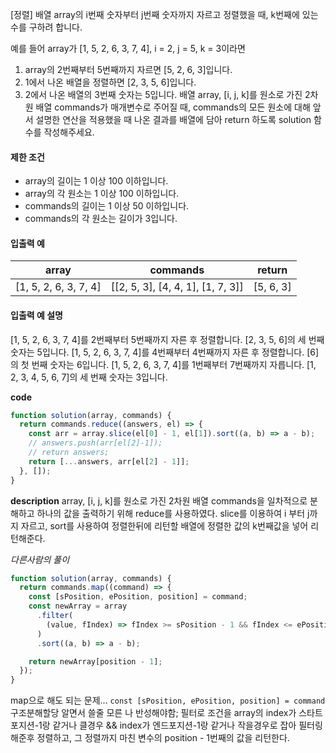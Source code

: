 [정렬]
배열 array의 i번째 숫자부터 j번째 숫자까지 자르고 정렬했을 때, k번째에 있는 수를 구하려 합니다.

예를 들어 array가 [1, 5, 2, 6, 3, 7, 4], i = 2, j = 5, k = 3이라면

1. array의 2번째부터 5번째까지 자르면 [5, 2, 6, 3]입니다.
2. 1에서 나온 배열을 정렬하면 [2, 3, 5, 6]입니다.
3. 2에서 나온 배열의 3번째 숫자는 5입니다.
   배열 array, [i, j, k]를 원소로 가진 2차원 배열 commands가 매개변수로 주어질 때, commands의 모든 원소에 대해 앞서 설명한 연산을 적용했을 때 나온 결과를 배열에 담아 return 하도록 solution 함수를 작성해주세요.

#### 제한 조건

- array의 길이는 1 이상 100 이하입니다.
- array의 각 원소는 1 이상 100 이하입니다.
- commands의 길이는 1 이상 50 이하입니다.
- commands의 각 원소는 길이가 3입니다.

#### 입출력 예

| array                 | commands                          | return    |
| --------------------- | --------------------------------- | --------- |
| [1, 5, 2, 6, 3, 7, 4] | [[2, 5, 3], [4, 4, 1], [1, 7, 3]] | [5, 6, 3] |

#### 입출력 예 설명

[1, 5, 2, 6, 3, 7, 4]를 2번째부터 5번째까지 자른 후 정렬합니다. [2, 3, 5, 6]의 세 번째 숫자는 5입니다.
[1, 5, 2, 6, 3, 7, 4]를 4번째부터 4번째까지 자른 후 정렬합니다. [6]의 첫 번째 숫자는 6입니다.
[1, 5, 2, 6, 3, 7, 4]를 1번째부터 7번째까지 자릅니다. [1, 2, 3, 4, 5, 6, 7]의 세 번째 숫자는 3입니다.

**code**

```js
function solution(array, commands) {
  return commands.reduce((answers, el) => {
    const arr = array.slice(el[0] - 1, el[1]).sort((a, b) => a - b);
    // answers.push(arr[el[2]-1]);
    // return answers;
    return [...answers, arr[el[2] - 1]];
  }, []);
}
```

**description**
array, [i, j, k]를 원소로 가진 2차원 배열 commands을 일차적으로 분해하고 하나의 값을 출력하기 위해 reduce를 사용하였다.
slice를 이용하여 i 부터 j까지 자르고, sort를 사용하여 정렬한뒤에
리턴할 배열에 정렬한 값의 k번째값을 넣어 리턴해준다.

_다른사람의 풀이_

```js
function solution(array, commands) {
  return commands.map((command) => {
    const [sPosition, ePosition, position] = command;
    const newArray = array
      .filter(
        (value, fIndex) => fIndex >= sPosition - 1 && fIndex <= ePosition - 1
      )
      .sort((a, b) => a - b);

    return newArray[position - 1];
  });
}
```

map으로 해도 되는 문제...
`const [sPosition, ePosition, position] = command` 구조분해할당 알면서 쓸줄 모른 나 반성해야함;
필터로 조건을 array의 index가 스타트포지션-1랑 같거나 클경우 && index가 엔드포지션-1랑 같거나 작을경우로 잡아 필터링해준후 정렬하고, 그 정렬까지 마친 변수의 position - 1번째의 값을 리턴한다.
